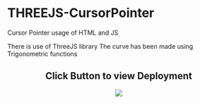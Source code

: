 # THREEJS-CursorPointer
Cursor Pointer usage of HTML and JS

There is use of ThreeJS library 
The curve has been made using Trigonometric functions


<div align="center">
<h2> Click Button to view Deployment</h2>
<a href="http://randomuser-api-tau.vercel.app/" align="center"><img src="https://img.icons8.com/tiny-color/48/000000/near-me.png"/></a>
</div>
